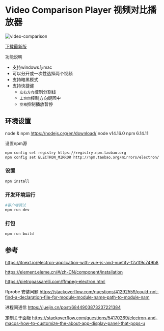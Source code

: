 # Video Comparison Player 视频对比播放器
![video-comparison](https://user-images.githubusercontent.com/36283/121299328-d3d82f00-c927-11eb-9ff8-7009ee6f566e.gif)

[下载最新版](https://github.com/bergkamp/video-comparison-player/releases/tag/v0.2.1)

功能说明
* 支持windows与mac
* 可以分开或一次性选择两个视频
* 支持暗黑模式
* 支持快捷键
  * `左右方向`控制分割线
  * `上方向`控制方向键回中
  * `空格`控制播放暂停

## 环境设置
node & npm https://nodejs.org/en/download/
node v14.16.0
npm 6.14.11

设置npm源
```bash
npm config set registry https://registry.npm.taobao.org
npm config set ELECTRON_MIRROR http://npm.taobao.org/mirrors/electron/
```
### 设置
```bash
npm install
```
### 开发环境运行
```bash
#客户端调试
npm run dev
```
### 打包
```bash
npm run build
```


## 参考
https://itnext.io/electron-application-with-vue-js-and-vuetify-f2a1f9c749b8 

https://element.eleme.cn/#/zh-CN/component/installation

https://pietropassarelli.com/ffmpeg-electron.html

ffprobe 安装问题  https://stackoverflow.com/questions/41292559/could-not-find-a-declaration-file-for-module-module-name-path-to-module-nam

进程间通信 https://juejin.cn/post/6844903873237221384 

定制关于面板 https://stackoverflow.com/questions/54170269/electron-and-macos-how-to-customize-the-about-app-display-panel-that-pops-u